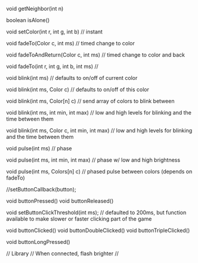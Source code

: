 void getNeighbor(int n)

boolean isAlone()


void setColor(int r, int g, int b)  // instant


void fadeTo(Color c, int ms)  // timed change to color

void fadeToAndReturn(Color c, int ms)  // timed change to color and back

void fadeTo(int r, int g, int b, int ms)  //


void blink(int ms) // defaults to on/off of current color

void blink(int ms, Color c) // defaults to on/off of this color

void blink(int ms, Color[n] c) // send array of colors to blink between

void blink(int ms, int min, int max) // low and high levels for blinking and the time between them

void blink(int ms, Color c, int min, int max) // low and high levels for blinking and the time between them


void pulse(int ms) // phase

void pulse(int ms, int min, int max) // phase w/ low and high brightness

void pulse(int ms, Colors[n] c) // phased pulse between colors (depends on fadeTo)

//setButtonCallback(button);

void buttonPressed()
void buttonReleased()

void setButtonClickThreshold(int ms); // defaulted to 200ms, but function available to make slower or faster clicking part of the game

void buttonClicked()
void buttonDoubleClicked()
void buttonTripleClicked()

void buttonLongPressed()


// Library
// When connected, flash brighter
//
